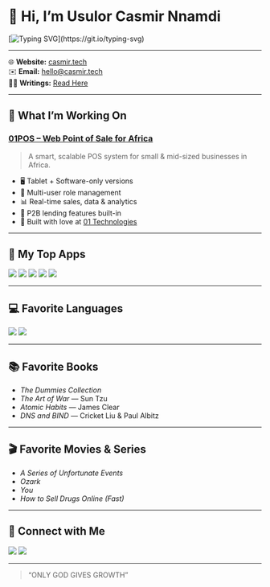 # 👋 Hi, I’m Usulor Casmir Nnamdi

[![Typing SVG](https://readme-typing-svg.herokuapp.com?font=Fira+Code&size=22&pause=1000&color=36BCF7&center=true&width=700&lines=Tech+Strategist.+Product+Builder.+Data+Enthusiast.)](https://git.io/typing-svg)

---

🌐 **Website:** [casmir.tech](https://casmir.tech)  
✉️ **Email:** hello@casmir.tech  
✍🏾 **Writings:** [Read Here](https://www.casmir.tech/my-writings.html)

---

## 🚀 What I’m Working On

### [01POS – Web Point of Sale for Africa](https://01pos.net)
> A smart, scalable POS system for small & mid-sized businesses in Africa.

- 🖥️ Tablet + Software-only versions  
- 👥 Multi-user role management  
- 📊 Real-time sales, data & analytics  
- 💸 P2B lending features built-in  
- 🔗 Built with love at [01 Technologies](https://01technologies.net)

---

## 🧰 My Top Apps

<p align="left">
  <img src="https://img.shields.io/badge/Sublime%20Text-FF9800?style=for-the-badge&logo=sublime-text&logoColor=white" />
  <img src="https://img.shields.io/badge/Slack-4A154B?style=for-the-badge&logo=slack&logoColor=white" />
  <img src="https://img.shields.io/badge/Spotify-1DB954?style=for-the-badge&logo=spotify&logoColor=white" />
  <img src="https://img.shields.io/badge/Atom-66595C?style=for-the-badge&logo=atom&logoColor=white" />
  <img src="https://img.shields.io/badge/Firefox-FF7139?style=for-the-badge&logo=firefox-browser&logoColor=white" />
</p>

---

## 💻 Favorite Languages

<p align="left">
  <img src="https://img.shields.io/badge/Python-3670A0?style=for-the-badge&logo=python&logoColor=white" />
  <img src="https://img.shields.io/badge/PHP-8892BF?style=for-the-badge&logo=php&logoColor=white" />
</p>

---

## 📚 Favorite Books

- *The Dummies Collection*
- *The Art of War* — Sun Tzu  
- *Atomic Habits* — James Clear  
- *DNS and BIND* — Cricket Liu & Paul Albitz  

---

## 🎬 Favorite Movies & Series

- *A Series of Unfortunate Events*  
- *Ozark*  
- *You*  
- *How to Sell Drugs Online (Fast)*  

---


## 🤝 Connect with Me

<a href="mailto:hello@casmir.tech"><img src="https://img.shields.io/badge/Email-D14836?style=for-the-badge&logo=gmail&logoColor=white"/></a>
<a href="https://www.casmir.tech"><img src="https://img.shields.io/badge/Website-000000?style=for-the-badge&logo=About.me&logoColor=white"/></a>

---

> “ONLY GOD GIVES GROWTH”
